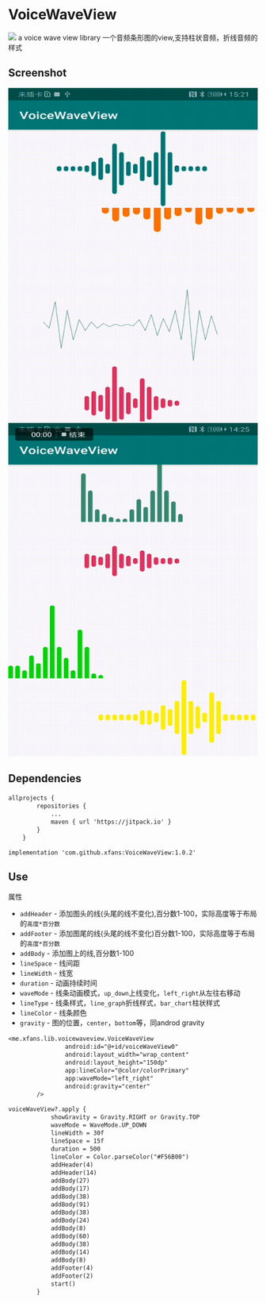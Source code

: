 # VoiceWaveView
[![](https://jitpack.io/v/xfans/VoiceWaveView.svg)](https://jitpack.io/#xfans/VoiceWaveView)
a voice wave view library
一个音频条形图的view,支持柱状音频，折线音频的样式

## Screenshot
![Screenshot2](pic/3.gif)![Screenshot1](pic/1.gif)

## Dependencies

```
allprojects {
		repositories {
			...
			maven { url 'https://jitpack.io' }
		}
	}
```

```
implementation 'com.github.xfans:VoiceWaveView:1.0.2'
```
## Use

属性

 * `addHeader` - 添加图头的线(头尾的线不变化),百分数1-100，实际高度等于布局的`高度*百分数`
 * `addFooter`  - 添加图尾的线(头尾的线不变化)百分数1-100，实际高度等于布局的`高度*百分数`
 * `addBody` - 添加图上的线,百分数1-100
 * `lineSpace` - 线间距
 * `lineWidth` - 线宽
 * `duration` - 动画持续时间
 * `waveMode` - 线条动画模式，`up_down`上线变化，`left_right`从左往右移动
 * `lineType` - 线条样式，`line_graph`折线样式，`bar_chart`柱状样式
 * `lineColor` - 线条颜色
 * `gravity` - 图的位置，`center`，`bottom`等，同androd gravity

```
<me.xfans.lib.voicewaveview.VoiceWaveView
                android:id="@+id/voiceWaveView0"
                android:layout_width="wrap_content"
                android:layout_height="150dp"
                app:lineColor="@color/colorPrimary"
                app:waveMode="left_right"
                android:gravity="center"
        />
```
```
voiceWaveView?.apply {
            showGravity = Gravity.RIGHT or Gravity.TOP
            waveMode = WaveMode.UP_DOWN
            lineWidth = 30f
            lineSpace = 15f
            duration = 500
            lineColor = Color.parseColor("#F56B00")
            addHeader(4)
            addHeader(14)
            addBody(27)
            addBody(17)
            addBody(38)
            addBody(91)
            addBody(38)
            addBody(24)
            addBody(8)
            addBody(60)
            addBody(38)
            addBody(14)
            addBody(8)
            addFooter(4)
            addFooter(2)
            start()
        }
```

